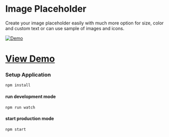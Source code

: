 # Image Placeholder
Create your image placeholder easily with much more option for size, color and custom text or can use sample of images and icons.

[![Demo](https://www.tatwerat.com/downloads/image-placeholder-github-photo.jpg)](https://tplaceholder.herokuapp.com)

# [View Demo](https://tplaceholder.herokuapp.com)

### Setup Application
 ```ssh
 npm install
```

#### run development mode
 ```ssh
 npm run watch
```

#### start production mode
 ```ssh
 npm start
```
